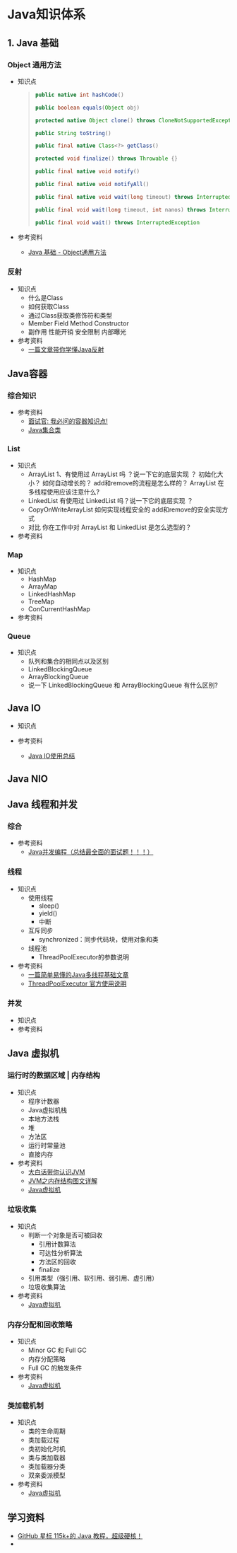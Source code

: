 # Java知识体系

## 1. Java 基础



### Object 通用方法

* 知识点

  > ```java
  > public native int hashCode()
  > 
  > public boolean equals(Object obj)
  > 
  > protected native Object clone() throws CloneNotSupportedException
  > 
  > public String toString()
  > 
  > public final native Class<?> getClass()
  > 
  > protected void finalize() throws Throwable {}
  > 
  > public final native void notify()
  > 
  > public final native void notifyAll()
  > 
  > public final native void wait(long timeout) throws InterruptedException
  > 
  > public final void wait(long timeout, int nanos) throws InterruptedException
  > 
  > public final void wait() throws InterruptedException
  > ```

* 参考资料

  * [Java 基础 - Object通用方法](https://github.com/CyC2018/CS-Notes/blob/master/notes/Java%20%E5%9F%BA%E7%A1%80.md#java-%E5%9F%BA%E7%A1%80)



### 反射

* 知识点
  * 什么是Class
  * 如何获取Class
  * 通过Class获取类修饰符和类型
  * Member
    	Field
    	Method
    	Constructor
  * 副作用
    	性能开销
    	安全限制
    	内部曝光
* 参考资料
  * [一篇文章带你学懂Java反射](https://mp.weixin.qq.com/s/PYjFA1v_mwMpyKACI3B9PQ)



## Java容器

### 综合知识

* 参考资料
  * [面试官: 我必问的容器知识点!](https://juejin.cn/post/6844904115001098254)
  * [Java集合类](https://blog.csdn.net/Siobhan/article/details/51455143)



### List

* 知识点
  * ArrayList
    	1、有使用过 ArrayList 吗 ？说一下它的底层实现 ？
    	初始化大小？
    	如何自动增长的？
    	add和remove的流程是怎么样的？
    	ArrayList 在多线程使用应该注意什么?
  * LinkedList 
    	有使用过 LinkedList 吗？说一下它的底层实现 ？
  * CopyOnWriteArrayList 
    	如何实现线程安全的
    	add和remove的安全实现方式
  * 对比
    	你在工作中对 ArrayList 和 LinkedList 是怎么选型的？
* 参考资料



### Map

* 知识点
  * HashMap 
  * ArrayMap
  * LinkedHashMap
  * TreeMap
  * ConCurrentHashMap
* 参考资料

### Queue

* 知识点
  * 队列和集合的相同点以及区别
  * LinkedBlockingQueue 
  * ArrayBlockingQueue 
  * 说一下 LinkedBlockingQueue 和 ArrayBlockingQueue 有什么区别?



## Java IO

* 知识点

* 参考资料
  * [Java IO使用总结](https://blog.csdn.net/Siobhan/article/details/51306200)



## Java NIO



## Java  线程和并发

### 综合

* 参考资料
  * [Java并发编程（总结最全面的面试题！！！）](https://juejin.cn/post/6844904125755293710)

    

### 线程

* 知识点
  * 使用线程
    * sleep()
    * yield()
    * 中断
  * 互斥同步
    * synchronized：同步代码块，使用对象和类
  * 线程池
    * ThreadPoolExecutor的参数说明
* 参考资料
  * [一篇简单易懂的Java多线程基础文章](https://mp.weixin.qq.com/s?__biz=MzA5MzI3NjE2MA==&mid=2650245349&idx=1&sn=9488549af471f3f0ee8a564a3c1516d8&chksm=8863798abf14f09cc5999fd7ff9b8af31f824266513da802aa3be3d2d6c41ca9d809a8714468&xtrack=1&scene=0&subscene=131&clicktime=1553648630&ascene=7&devicetype=android-28&version=2700033b&nettype=ctnet&abtest_cookie=AwABAAoACwATAAQAI5ceAFaZHgDAmR4A3JkeAAAA&lang=zh_CN&pass_ticket=WUZw9KLx3SitUmBAZTZsUEYBCJtQDNgkE%2BNF4RSSSU4%3D&wx_header=1)
  * [ThreadPoolExecutor 官方使用说明](https://blog.csdn.net/Siobhan/article/details/51282570?ops_request_misc=%7B%22request%5Fid%22%3A%22162195034216780271552440%22%2C%22scm%22%3A%2220140713.130102334.pc%5Fblog.%22%7D&request_id=162195034216780271552440&biz_id=0&utm_medium=distribute.pc_search_result.none-task-blog-2~blog~first_rank_v2~rank_v29-1-51282570.pc_v2_rank_blog_default&utm_term=线程池&spm=1018.2226.3001.4450)



### 并发

* 知识点
* 参考资料





## Java 虚拟机

### 运行时的数据区域 | 内存结构

* 知识点
  * 程序计数器
  * Java虚拟机栈
  * 本地方法栈
  * 堆
  * 方法区
  * 运行时常量池
  * 直接内存
* 参考资料
  * [大白话带你认识JVM](https://juejin.cn/post/6844904048013869064#heading-28)
  * [JVM之内存结构图文详解](https://www.huaweicloud.com/articles/4799df506d5b9ae8bd0a5cb5247723b5.html)
  * [Java虚拟机](https://github.com/CyC2018/CS-Notes/blob/master/notes/Java%20%E8%99%9A%E6%8B%9F%E6%9C%BA.md)



### 垃圾收集

* 知识点
  * 判断一个对象是否可被回收
    * 引用计数算法
    * 可达性分析算法
    * 方法区的回收
    * finalize
  * 引用类型（强引用、软引用、弱引用、虚引用）
  * 垃圾收集算法
* 参考资料
  * [Java虚拟机](https://github.com/CyC2018/CS-Notes/blob/master/notes/Java%20%E8%99%9A%E6%8B%9F%E6%9C%BA.md)



### 内存分配和回收策略

* 知识点
  * Minor GC 和 Full GC
  * 内存分配策略
  * Full GC 的触发条件
* 参考资料
  * [Java虚拟机](https://github.com/CyC2018/CS-Notes/blob/master/notes/Java%20%E8%99%9A%E6%8B%9F%E6%9C%BA.md)

### 类加载机制

* 知识点
  * 类的生命周期
  * 类加载过程
  * 类初始化时机
  * 类与类加载器
  * 类加载器分类
  * 双亲委派模型
* 参考资料
  * [Java虚拟机](https://github.com/CyC2018/CS-Notes/blob/master/notes/Java%20%E8%99%9A%E6%8B%9F%E6%9C%BA.md)



## 学习资料

* [GitHub 星标 115k+的 Java 教程，超级硬核！](https://github.com/CyC2018/CS-Notes)
* 